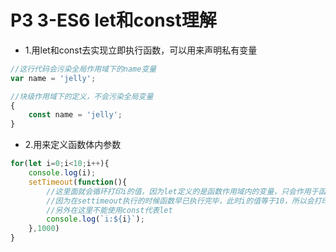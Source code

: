 # P3 3-ES6 let和const理解

- 1.用let和const去实现立即执行函数，可以用来声明私有变量

```js
//这行代码会污染全局作用域下的name变量
var name = 'jelly';
```

```js
//块级作用域下的定义，不会污染全局变量
{
    const name = 'jelly';
}
```

- 2.用来定义函数体内参数

```js
for(let i=0;i<10;i++){
    console.log(i);
    setTimeout(function(){
        //这里面就会循环打印i的值，因为let定义的是函数作用域内的变量，只会作用于函数体内，如果用var定义i那么会重复打印i=10总共10次
        //因为在settimeout执行的时候函数早已执行完毕，此时i的值等于10，所以会打印10次重复的值
        //另外在这里不能使用const代表let
        console.log(`i:${i}`);
    },1000)
}
```